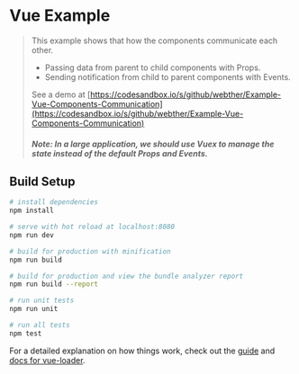 # Vue Example

> This example shows that how the components communicate each other.
> * Passing data from parent to child components with Props.
> * Sending notification from child to parent components with Events.
> 
> See a demo at [https://codesandbox.io/s/github/webther/Example-Vue-Components-Communication](https://codesandbox.io/s/github/webther/Example-Vue-Components-Communication)
> 
> <h4><i>Note: In a large application, we should use Vuex to manage the state instead of the default Props and Events.</i></h4> 


## Build Setup

``` bash
# install dependencies
npm install

# serve with hot reload at localhost:8080
npm run dev

# build for production with minification
npm run build

# build for production and view the bundle analyzer report
npm run build --report

# run unit tests
npm run unit

# run all tests
npm test
```

For a detailed explanation on how things work, check out the [guide](http://vuejs-templates.github.io/webpack/) and [docs for vue-loader](http://vuejs.github.io/vue-loader).
